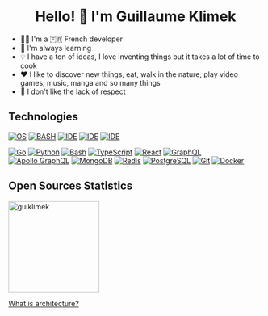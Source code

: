 <h1 align="center">Hello! 👋 I'm Guillaume Klimek</h1>

- 🧑‍💻 I'm a 🇫🇷 French developer
- 🌱 I'm always learning
- 💡 I have a ton of ideas, I love inventing things but it takes a lot of time to cook
- ❤️ I like to discover new things, eat, walk in the nature, play video games, music, manga and so many things
- 🙅 I don't like the lack of respect

## Technologies

<!-- https://shields.io/docs/logos -->
<!-- https://simpleicons.org/ -->

[![OS](https://img.shields.io/badge/OS-Ubuntu%20Budgie-550770?logo=linux&logoColor=white)](https://ubuntubudgie.org/)
[![BASH](https://img.shields.io/badge/SH-Bashortcut-FFCA19?logo=gnubash&logoColor=white)](https://github.com/Ambre-io/bashortcut)
[![IDE](https://img.shields.io/badge/IDE-WebStorm-blue?logo=webstorm)](https://www.jetbrains.com/webstorm/)
[![IDE](https://img.shields.io/badge/IDE-PyCharm-5ADE78?logo=pycharm)](https://www.jetbrains.com/pycharm/)
[![IDE](https://img.shields.io/badge/IDE-GoLand-7241FB?logo=goland)](https://www.jetbrains.com/go/)

[<img alt="Go" src="https://img.shields.io/badge/-Golang-ffffff?logo=go"/>](https://go.dev/)
[<img alt="Python" src="https://img.shields.io/badge/-Python-fdd33d?logo=python"/>](https://www.python.org/)
[<img alt="Bash" src="https://img.shields.io/badge/-Bash-4eaa25?logo=gnubash&logoColor=white"/>](https://tldp.org/LDP/abs/html/index.html)
[<img alt="TypeScript" src="https://img.shields.io/badge/-TypeScript-007ACC?logo=typescript&logoColor=white"/>](https://www.typescriptlang.org/)
[<img alt="React" src="https://img.shields.io/badge/-React-61dafb?logo=react&logoColor=white"/>](https://react.dev/learn)
[<img alt="GraphQL" src="https://img.shields.io/badge/-GraphQL-e10098?logo=graphql&logoColor=white"/>](https://graphql.org/)
[<img alt="Apollo GraphQL" src="https://img.shields.io/badge/-Apollo%20GraphQL-311c87?logo=apollographql&logoColor=white"/>](https://www.apollographql.com/)
[<img alt="MongoDB" src="https://img.shields.io/badge/-MongoDB-13aa52?logo=mongodb&logoColor=white" />](https://www.mongodb.com/)
[<img alt="Redis" src="https://img.shields.io/badge/-Redis-dc382d?logo=redis&logoColor=white" />](https://redis.io/)
[<img alt="PostgreSQL" src="https://img.shields.io/badge/-PostgreSQL-336791?logo=postgresql&logoColor=white"/>](https://www.postgresql.org/)
[<img alt="Git" src="https://img.shields.io/badge/-Git-%23F05032?logo=git&logoColor=%23ffffff"/>](https://git-scm.com/)
[<img alt="Docker" src="https://img.shields.io/badge/-Docker-2496ed?logo=docker&logoColor=white" />](https://www.docker.com/)
<!-- it's commented for the oneliner [<img alt="GitHub" src="https://img.shields.io/badge/-GitHub-181717?logo=github&logoColor=%23ffffff"/>](https://github.com) -->

## Open Sources Statistics

<!-- https://github.com/anuraghazra/github-readme-stats/blob/master/themes/README.md -->
<p align="left">
<img alt="guiklimek" height='180' src="https://github-readme-stats.vercel.app/api?username=guiklimek&theme=outrun&show_icons=true"/>
<!-- <img alt="guiklimek" height='180' src="https://github-readme-stats.vercel.app/api/top-langs/?username=guiklimek&theme=outrun"> <!-- &hide=Dockerfile -->
</p>

<a href="https://react-file-structure.surge.sh/">What is architecture?</a>

